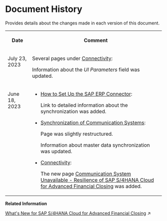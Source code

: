 <!-- loio5e2c27a01c0f45f394a81b3f97eaf66d -->

# Document History

Provides details about the changes made in each version of this document.


<table>
<tr>
<th valign="top">

Date



</th>
<th valign="top">

Comment



</th>
</tr>
<tr>
<td valign="top">

July 23, 2023



</td>
<td valign="top">

Several pages under [Connectivity](../Connectivity/connectivity-200deae.md):

Information about the *UI Parameters* field was updated.



</td>
</tr>
<tr>
<td valign="top">

June 18, 2023



</td>
<td valign="top">

-   [How to Set Up the SAP ERP Connector](../Connectivity/how-to-set-up-the-sap-erp-connector-b139d1e.md):

    Link to detailed information about the synchronization was added.

-   [Synchronization of Communication Systems](../Connectivity/synchronization-of-communication-systems-a86348d.md):

    Page was slightly restructured.

    Information about master data synchronization was updated.

-   [Connectivity](../Connectivity/connectivity-200deae.md):

    The new page [Communication System Unavailable - Resilience of SAP S/4HANA Cloud for Advanced Financial Closing](../Connectivity/communication-system-unavailable-resilience-of-sap-s-4hana-cloud-for-advanced-financial-c-727d2ee.md) was added.




</td>
</tr>
</table>

**Related Information**  


[What&apos;s New for SAP S/4HANA Cloud for Advanced Financial Closing](https://help.sap.com/viewer/4cfbc69dfae645ff83d29380ec35750c/SHIP/en-US/54a5ce2b9dd84cf08b9e29760136e6d5.html "Overview of new and changed features of SAP S/4HANA Cloud for Advanced Financial Closing.") :arrow_upper_right:


